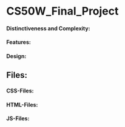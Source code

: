 # CS50W_Final_Project


#### Distinctiveness and Complexity:

#### Features:

#### Design:


## Files:

#### CSS-Files:

#### HTML-Files:

#### JS-Files:
